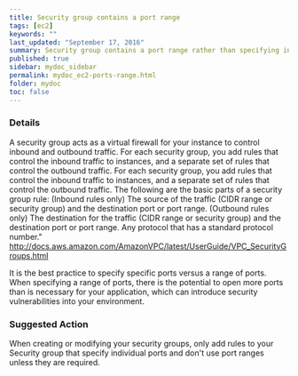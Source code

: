 ```yaml
---
title: Security group contains a port range
tags: [ec2]
keywords: ""
last_updated: "September 17, 2016"
summary: Security group contains a port range rather than specifying individual ports.
published: true
sidebar: mydoc_sidebar
permalink: mydoc_ec2-ports-range.html
folder: mydoc
toc: false
---
```


### Details  
A security group acts as a virtual firewall for your instance to control inbound and outbound traffic. For each security group, you add rules that control the inbound traffic to instances, and a separate set of rules that control the outbound traffic. For each security group, you add rules that control the inbound traffic to instances, and a separate set of rules that control the outbound traffic.
The following are the basic parts of a security group rule:
(Inbound rules only) The source of the traffic (CIDR range or security group) and the destination port or port range.
(Outbound rules only) The destination for the traffic (CIDR range or security group) and the destination port or port range.
Any protocol that has a standard protocol number."
http://docs.aws.amazon.com/AmazonVPC/latest/UserGuide/VPC_SecurityGroups.html

It is the best practice to specify specific ports versus a range of ports. When specifying a range of ports, there is the potential to open more ports than is necessary for your application, which can introduce security vulnerabilities into your environment.

### Suggested Action  
When creating or modifying your security groups, only add rules to your Security group that specify individual ports and don't use port ranges unless they are required.
